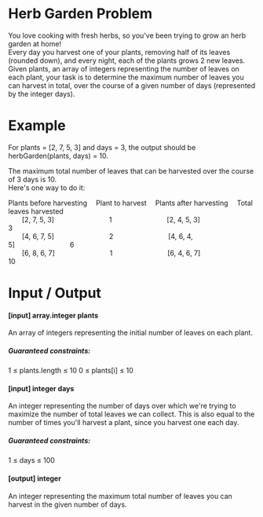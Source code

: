 # Herb Garden Problem

You love cooking with fresh herbs, so you've been trying to grow an herb garden at home!  
Every day you harvest one of your plants, removing half of its leaves (rounded down), and every night, each of the plants grows 2 new leaves.  
Given plants, an array of integers representing the number of leaves on each plant, your task is to determine the maximum number of leaves you can harvest in total, over the course of a given number of days (represented by the integer days).

# Example  
For plants = [2, 7, 5, 3] and days = 3,  the output should be herbGarden(plants, days) = 10.

The maximum total number of leaves that can be harvested over the course of 3 days is 10.  
Here's one way to do it:

Plants before harvesting &emsp;Plant to harvest &emsp;Plants after harvesting &emsp;Total leaves harvested  
&emsp;&emsp;[2, 7, 5, 3]&emsp;&emsp;&emsp;&emsp;&emsp;&emsp;&emsp;&emsp;1&emsp;&emsp;&emsp;&emsp;&emsp;&emsp;&emsp;&emsp;[2, 4, 5, 3]&emsp;&emsp;&emsp;&emsp;&emsp;&emsp;&emsp;&emsp;3  
&emsp;&emsp;[4, 6, 7, 5]&emsp;&emsp;&emsp;&emsp;&emsp;&emsp;&emsp;&emsp;2&emsp;&emsp;&emsp;&emsp;&emsp;&emsp;&emsp;&emsp;[4, 6, 4, 5]&emsp;&emsp;&emsp;&emsp;&emsp;&emsp;&emsp;&emsp;6  
&emsp;&emsp;[6, 8, 6, 7]&emsp;&emsp;&emsp;&emsp;&emsp;&emsp;&emsp;&emsp;1&emsp;&emsp;&emsp;&emsp;&emsp;&emsp;&emsp;&emsp;[6, 4, 6, 7]&emsp;&emsp;&emsp;&emsp;&emsp;&emsp;&emsp;&emsp;10  

# Input / Output

<h4>[input] array.integer plants</h4>An array of integers representing the initial number of leaves on each plant.

<h5>Guaranteed constraints:</h5>
1 ≤ plants.length ≤ 10  
0 ≤ plants[i] ≤ 10  

<h4>[input] integer days</h4>An integer representing the number of days over which we're trying to maximize the number of total leaves we can collect.  
This is also equal to the number of times you'll harvest a plant, since you harvest one each day.

<h5>Guaranteed constraints:</h5>
1 ≤ days ≤ 100

<h4>[output] integer</h4>
An integer representing the maximum total number of leaves you can harvest in the given number of days.